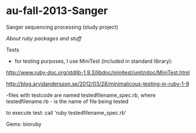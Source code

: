 au-fall-2013-Sanger
===================

Sanger sequencing processing (study project)

_About ruby packages and stuff_

Tests
- for testing purposes, I use MiniTest (included in standard library): 

http://www.ruby-doc.org/stdlib-1.9.3/libdoc/minitest/unit/rdoc/MiniTest.html

http://blog.arvidandersson.se/2012/03/28/minimalicous-testing-in-ruby-1-9

-files with testcode are named testedfilename_spec.rb, where testedfilename.rb - is the name of file being tested

to execute test: call 'ruby testedfilename_spec.rb'

Gems:
bioruby